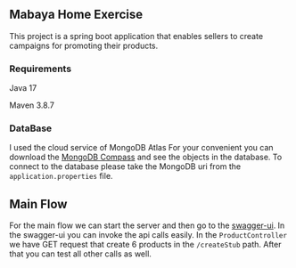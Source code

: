 ## Mabaya Home Exercise

This project is a spring boot application that enables sellers to create campaigns for
promoting their products.


### Requirements

Java 17

Maven 3.8.7

### DataBase
I used the cloud service of MongoDB Atlas
For your convenient you can download the [MongoDB Compass](https://www.mongodb.com/try/download/compass) and see the objects in the database.
To connect to the database please take the MongoDB uri from the `application.properties` file.


## Main Flow
For the main flow we can start the server and then go to the [swagger-ui](http://localhost:8080/swagger-ui/index.html#/).
In the swagger-ui you can invoke the api calls easily.
In the `ProductController` we have GET request that create 6 products in the `/createStub` path.
After that you can test all other calls as well.
